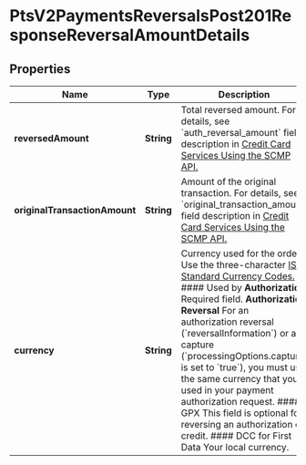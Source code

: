 
# PtsV2PaymentsReversalsPost201ResponseReversalAmountDetails

## Properties
Name | Type | Description | Notes
------------ | ------------- | ------------- | -------------
**reversedAmount** | **String** | Total reversed amount.  For details, see &#x60;auth_reversal_amount&#x60; field description in [Credit Card Services Using the SCMP API.](https://apps.cybersource.com/library/documentation/dev_guides/CC_Svcs_SCMP_API/html/)  |  [optional]
**originalTransactionAmount** | **String** | Amount of the original transaction.  For details, see &#x60;original_transaction_amount&#x60; field description in [Credit Card Services Using the SCMP API.](https://apps.cybersource.com/library/documentation/dev_guides/CC_Svcs_SCMP_API/html/)  |  [optional]
**currency** | **String** | Currency used for the order. Use the three-character [ISO Standard Currency Codes.](http://apps.cybersource.com/library/documentation/sbc/quickref/currencies.pdf)  #### Used by **Authorization** Required field.  **Authorization Reversal** For an authorization reversal (&#x60;reversalInformation&#x60;) or a capture (&#x60;processingOptions.capture&#x60; is set to &#x60;true&#x60;), you must use the same currency that you used in your payment authorization request.  #### GPX This field is optional for reversing an authorization or credit.  #### DCC for First Data Your local currency.  |  [optional]



